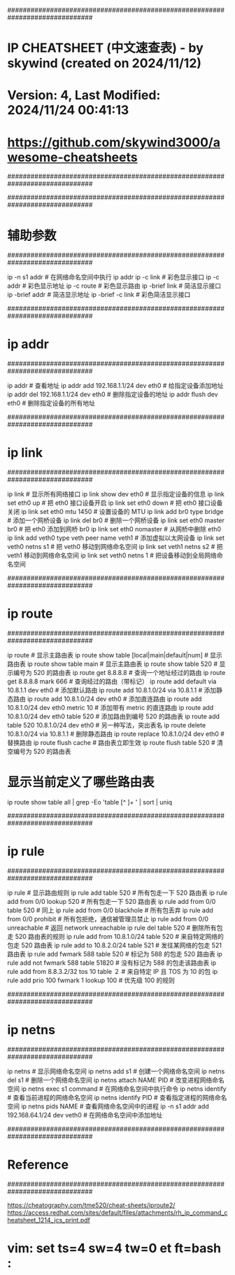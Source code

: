##############################################################################
# IP CHEATSHEET (中文速查表)  -  by skywind (created on 2024/11/12)
# Version: 4, Last Modified: 2024/11/24 00:41:13
# https://github.com/skywind3000/awesome-cheatsheets
##############################################################################


##############################################################################
# 辅助参数
##############################################################################

ip -n s1 addr                                 # 在网络命名空间中执行 ip addr
ip -c link                                    # 彩色显示接口
ip -c addr                                    # 彩色显示地址
ip -c route                                   # 彩色显示路由
ip -brief link                                # 简洁显示接口
ip -brief addr                                # 简洁显示地址
ip -brief -c link                             # 彩色简洁显示接口


##############################################################################
# ip addr
##############################################################################

ip addr                                       # 查看地址
ip addr add 192.168.1.1/24 dev eth0           # 给指定设备添加地址
ip addr del 192.168.1.1/24 dev eth0           # 删除指定设备的地址
ip addr flush dev eth0                        # 删除指定设备的所有地址


##############################################################################
# ip link
##############################################################################

ip link                                       # 显示所有网络接口
ip link show dev eth0                         # 显示指定设备的信息
ip link set eth0 up                           # 把 eth0 接口设备开启
ip link set eth0 down                         # 把 eth0 接口设备关闭
ip link set eth0 mtu 1450                     # 设置设备的 MTU
ip link add br0 type bridge                   # 添加一个网桥设备
ip link del br0                               # 删除一个网桥设备
ip link set eth0 master br0                   # 把 eth0 添加到网桥 br0
ip link set eth0 nomaster                     # 从网桥中删除 eth0
ip link add veth0 type veth peer name veth1   # 添加虚拟以太网设备
ip link set veth0 netns s1                    # 把 veth0 移动到网络命名空间
ip link set veth1 netns s2                    # 把 veth1 移动到网络命名空间
ip link set veth0 netns 1                     # 把设备移动到全局网络命名空间


##############################################################################
# ip route
##############################################################################

ip route                                      # 显示主路由表
ip route show table [local|main|default|num]  # 显示路由表
ip route show table main                      # 显示主路由表
ip route show table 520                       # 显示编号为 520 的路由表
ip route get 8.8.8.8                          # 查询一个地址经过的路由
ip route get 8.8.8.8 mark 666                 # 查询经过的路由（带标记）
ip route add default via 10.8.1.1 dev eth0    # 添加默认路由
ip route add 10.8.1.0/24 via 10.8.1.1         # 添加静态路由
ip route add 10.8.1.0/24 dev eth0             # 添加直连路由
ip route add 10.8.1.0/24 dev eth0 metric 10   # 添加带有 metric 的直连路由
ip route add 10.8.1.0/24 dev eth0 table 520   # 添加路由到编号 520 的路由表
ip route add table 520 10.8.1.0/24 dev eth0   # 另一种写法，突出表名
ip route delete 10.8.1.0/24 via 10.8.1.1      # 删除静态路由
ip route replace 10.8.1.0/24 dev eth0         # 替换路由
ip route flush cache                          # 路由表立即生效
ip route flush table 520                      # 清空编号为 520 的路由表

# 显示当前定义了哪些路由表
ip route show table all | grep -Eo 'table [^ ]+ ' | sort | uniq


##############################################################################
# ip rule
##############################################################################

ip rule                                       # 显示路由规则
ip rule add table 520                         # 所有包走一下 520 路由表
ip rule add from 0/0 lookup 520               # 所有包走一下 520 路由表
ip rule add from 0/0 table 520                # 同上
ip rule add from 0/0 blackhole                # 所有包丢弃
ip rule add from 0/0 prohibit                 # 所有包拒绝，通信被管理员禁止
ip rule add from 0/0 unreachable              # 返回 network unreachable
ip rule del table 520                         # 删除所有包走 520 路由表的规则
ip rule add from 10.8.1.0/24 table 520        # 来自特定网络的包走 520 路由表
ip rule add to 10.8.2.0/24 table 521          # 发往某网络的包走 521 路由表
ip rule add fwmark 588 table 520              # 标记为 588 的包走 520 路由表
ip rule add not fwmark 588 table 51820        # 没有标记为 588 的包走该路由表
ip rule add from 8.8.3.2/32 tos 10 table ２   # 来自特定 IP 且 TOS 为 10 的包
ip rule add prio 100 fwmark 1 lookup 100      # 优先级 100 的规则


##############################################################################
# ip netns
##############################################################################

ip netns                                      # 显示网络命名空间
ip netns add s1                               # 创建一个网络命名空间
ip netns del s1                               # 删除一个网络命名空间
ip netns attach NAME PID                      # 改变进程网络命名空间
ip netns exec s1 command                      # 在网络命名空间中执行命令
ip netns identify                             # 查看当前进程的网络命名空间
ip netns identify PID                         # 查看指定进程的网络命名空间
ip netns pids NAME                            # 查看网络命名空间中的进程
ip -n s1 addr add 192.168.64.1/24 dev veth0   # 在网络命名空间中添加地址


##############################################################################
# Reference
##############################################################################

https://cheatography.com/tme520/cheat-sheets/iproute2/
https://access.redhat.com/sites/default/files/attachments/rh_ip_command_cheatsheet_1214_jcs_print.pdf



# vim: set ts=4 sw=4 tw=0 et ft=bash :

